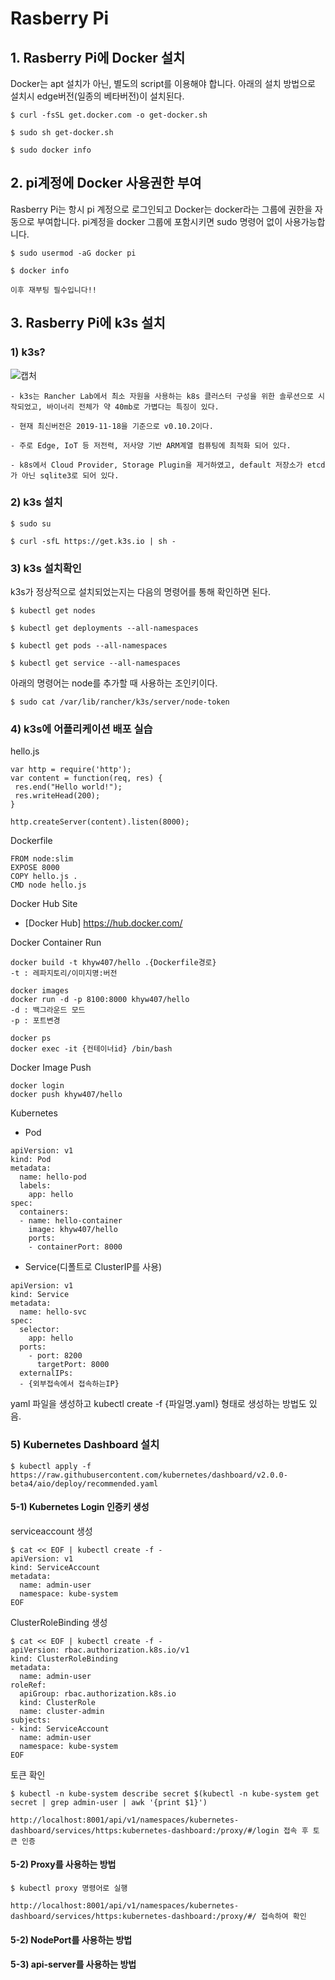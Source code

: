# Rasberry Pi

## 1. Rasberry Pi에 Docker 설치
Docker는 apt 설치가 아닌, 별도의 script를 이용해야 합니다.
아래의 설치 방법으로 설치시 edge버전(일종의 베타버전)이 설치된다.

```
$ curl -fsSL get.docker.com -o get-docker.sh

$ sudo sh get-docker.sh

$ sudo docker info
```

## 2. pi계정에 Docker 사용권한 부여
Rasberry Pi는 항시 pi 계정으로 로그인되고 Docker는 docker라는 그룹에 권한을 자동으로 부여합니다. pi계정을 docker 그룹에 포함시키면 sudo 명령어 없이 사용가능합니다.

```
$ sudo usermod -aG docker pi

$ docker info

이후 재부팅 필수입니다!!
```

## 3. Rasberry Pi에 k3s 설치

### 1) k3s?

![캡처](https://user-images.githubusercontent.com/37721713/69027486-76615200-0a12-11ea-8b0f-eeeb0b95f83d.PNG)

    - k3s는 Rancher Lab에서 최소 자원을 사용하는 k8s 클러스터 구성을 위한 솔루션으로 시작되었고, 바이너리 전체가 약 40mb로 가볍다는 특징이 있다.

    - 현재 최신버전은 2019-11-18을 기준으로 v0.10.2이다.

    - 주로 Edge, IoT 등 저전력, 저사양 기반 ARM계열 컴퓨팅에 최적화 되어 있다.

    - k8s에서 Cloud Provider, Storage Plugin을 제거하였고, default 저장소가 etcd가 아닌 sqlite3로 되어 있다.

### 2) k3s 설치

```
$ sudo su

$ curl -sfL https://get.k3s.io | sh -
```

### 3) k3s 설치확인

k3s가 정상적으로 설치되었는지는 다음의 명령어를 통해 확인하면 된다.
```
$ kubectl get nodes

$ kubectl get deployments --all-namespaces

$ kubectl get pods --all-namespaces

$ kubectl get service --all-namespaces
```

아래의 명령어는 node를 추가할 때 사용하는 조인키이다.
```
$ sudo cat /var/lib/rancher/k3s/server/node-token
```

### 4) k3s에 어플리케이션 배포 실습

hello.js

```
var http = require('http');
var content = function(req, res) {
 res.end("Hello world!");
 res.writeHead(200);
}

http.createServer(content).listen(8000);
```

Dockerfile
```
FROM node:slim
EXPOSE 8000
COPY hello.js .
CMD node hello.js
```

Docker Hub Site
- [Docker Hub] https://hub.docker.com/

Docker Container Run
```
docker build -t khyw407/hello .{Dockerfile경로}
-t : 레파지토리/이미지명:버전

docker images
docker run -d -p 8100:8000 khyw407/hello
-d : 백그라운드 모드
-p : 포트변경

docker ps
docker exec -it {컨테이너id} /bin/bash
```

Docker Image Push
```
docker login
docker push khyw407/hello
```

Kubernetes
- Pod
```
apiVersion: v1
kind: Pod
metadata:
  name: hello-pod
  labels:
    app: hello
spec:
  containers:
  - name: hello-container
    image: khyw407/hello
    ports:
    - containerPort: 8000
```

- Service(디폴트로 ClusterIP를 사용)
```
apiVersion: v1
kind: Service
metadata:
  name: hello-svc
spec:
  selector:
    app: hello
  ports:
    - port: 8200
      targetPort: 8000
  externalIPs:
  - {외부접속에서 접속하는IP}
```

yaml 파일을 생성하고 kubectl create -f {파일명.yaml} 형태로 생성하는 방법도 있음.

### 5) Kubernetes Dashboard 설치

```
$ kubectl apply -f https://raw.githubusercontent.com/kubernetes/dashboard/v2.0.0-beta4/aio/deploy/recommended.yaml
```

#### 5-1) Kubernetes Login 인증키 생성

serviceaccount 생성
```
$ cat << EOF | kubectl create -f -
apiVersion: v1
kind: ServiceAccount
metadata:
  name: admin-user
  namespace: kube-system
EOF
```

ClusterRoleBinding 생성
```
$ cat << EOF | kubectl create -f -
apiVersion: rbac.authorization.k8s.io/v1
kind: ClusterRoleBinding
metadata:
  name: admin-user
roleRef:
  apiGroup: rbac.authorization.k8s.io
  kind: ClusterRole
  name: cluster-admin
subjects:
- kind: ServiceAccount
  name: admin-user
  namespace: kube-system
EOF
```

토큰 확인
```
$ kubectl -n kube-system describe secret $(kubectl -n kube-system get secret | grep admin-user | awk '{print $1}') 
```

```
http://localhost:8001/api/v1/namespaces/kubernetes-dashboard/services/https:kubernetes-dashboard:/proxy/#/login 접속 후 토큰 인증
```

#### 5-2) Proxy를 사용하는 방법

```
$ kubectl proxy 명령어로 실행

http://localhost:8001/api/v1/namespaces/kubernetes-dashboard/services/https:kubernetes-dashboard:/proxy/#/ 접속하여 확인
```

#### 5-2) NodePort를 사용하는 방법

#### 5-3) api-server를 사용하는 방법
